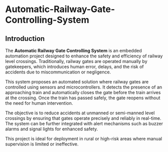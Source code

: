 # Automatic-Railway-Gate-Controlling-System 
## Introduction

The **Automatic Railway Gate Controlling System** is an embedded automation project designed to enhance the safety and efficiency of railway level crossings. Traditionally, railway gates are operated manually by gatekeepers, which introduces human error, delays, and the risk of accidents due to miscommunication or negligence.

This system proposes an automated solution where railway gates are controlled using sensors and microcontrollers. It detects the presence of an approaching train and automatically closes the gate before the train arrives at the crossing. Once the train has passed safely, the gate reopens without the need for human intervention.

The objective is to reduce accidents at unmanned or semi-manned level crossings by ensuring that gates operate precisely and reliably in real-time. The system can be further integrated with alert mechanisms such as buzzer alarms and signal lights for enhanced safety.

This project is ideal for deployment in rural or high-risk areas where manual supervision is limited or ineffective.
